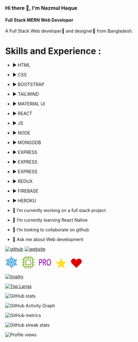 ### Hi there 👋, I'm Nazmul Haque
#### Full Stack MERN Web Developer
A Full Stack Web developer🎯 and designer🌈 from Bangladesh.

# Skills and Experience :
- ▶ HTML 
- ▶ CSS 
- ▶ BOOTSTRAP
- ▶ TAILWIND 
- ▶ MATERIAL UI
- ▶ REACT 
- ▶ JS 
- ▶ NODE
- ▶ MONGODB
- ▶ EXPRESS
- ▶ EXPRESS
- ▶ EXPRESS
- ▶ REDUX
- ▶ FIREBASE
- ▶ HEROKU

- 🔭 I’m currently working on a full stack project 
- 🌱 I’m currently learning React Native 
- 👯 I’m looking to collaborate on github 
- 💬 Ask me about Web development 


[<img src='https://cdn.jsdelivr.net/npm/simple-icons@3.0.1/icons/github.svg' alt='github' height='40'>](https://github.com/Nazmul-dot)  [<img src='https://cdn.jsdelivr.net/npm/simple-icons@3.0.1/icons/icloud.svg' alt='website' height='40'>](https://dazzling-bartik-52d867.netlify.app/)  

<a href='https://archiveprogram.github.com/'><img src='https://raw.githubusercontent.com/acervenky/animated-github-badges/master/assets/acbadge.gif' width='40' height='40'></a> <a href='https://docs.github.com/en/developers'><img src='https://raw.githubusercontent.com/acervenky/animated-github-badges/master/assets/devbadge.gif' width='40' height='40'></a> <a href='https://github.com/pricing'><img src='https://raw.githubusercontent.com/acervenky/animated-github-badges/master/assets/pro.gif' width='40' height='40'></a> <a href='https://stars.github.com/'><img src='https://raw.githubusercontent.com/acervenky/animated-github-badges/master/assets/starbadge.gif' width='35' height='35'></a> <a href='https://docs.github.com/en/github/supporting-the-open-source-community-with-github-sponsors'><img src='https://raw.githubusercontent.com/acervenky/animated-github-badges/master/assets/sponsorbadge.gif' width='35' height='35'></a> 

[![trophy](https://github-profile-trophy.vercel.app/?username=Nazmul-dot)](https://github.com/ryo-ma/github-profile-trophy)

[![Top Langs](https://github-readme-stats.vercel.app/api/top-langs/?username=Nazmul-dot)](https://github.com/anuraghazra/github-readme-stats)

![GitHub stats](https://github-readme-stats.vercel.app/api?username=Nazmul-dot&show_icons=true&count_private=true)  

![GitHub Activity Graph](https://activity-graph.herokuapp.com/graph?username=Nazmul-dot)  

![GitHub metrics](https://metrics.lecoq.io/Nazmul-dot)  

![GitHub streak stats](https://github-readme-streak-stats.herokuapp.com/?user=Nazmul-dot)  

![Profile views](https://gpvc.arturio.dev/Nazmul-dot)  
